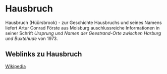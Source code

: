 # Hausbruch

Hausbruch (Hüürsbrook) - zur Geschichte Hausbruchs und seines Namens liefert Artur Conrad Förste aus Moisburg auschlussreiche Informationen in seiner Schrift *Ursprung und Namen der Geestrand-Orte zwischen Harburg und Buxtehude* von 1973.



## Weblinks zu Hausbruch
[Wikipedia](https://de.wikipedia.org/wiki/Hamburg-Hausbruch)
